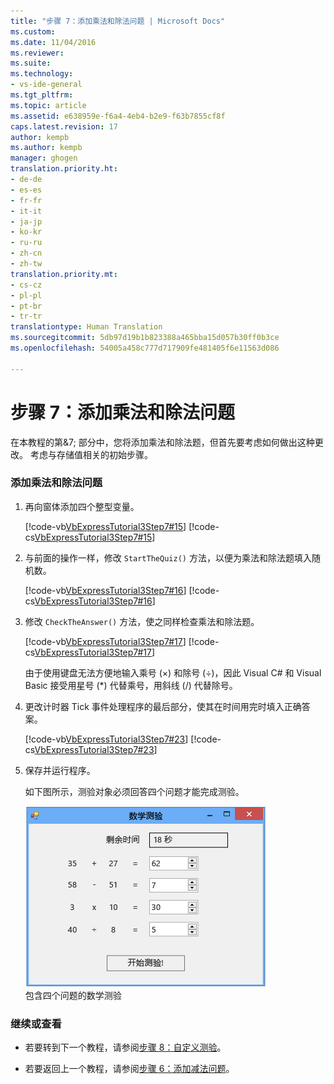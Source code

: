 ```yaml
---
title: "步骤 7：添加乘法和除法问题 | Microsoft Docs"
ms.custom: 
ms.date: 11/04/2016
ms.reviewer: 
ms.suite: 
ms.technology:
- vs-ide-general
ms.tgt_pltfrm: 
ms.topic: article
ms.assetid: e638959e-f6a4-4eb4-b2e9-f63b7855cf8f
caps.latest.revision: 17
author: kempb
ms.author: kempb
manager: ghogen
translation.priority.ht:
- de-de
- es-es
- fr-fr
- it-it
- ja-jp
- ko-kr
- ru-ru
- zh-cn
- zh-tw
translation.priority.mt:
- cs-cz
- pl-pl
- pt-br
- tr-tr
translationtype: Human Translation
ms.sourcegitcommit: 5db97d19b1b823388a465bba15d057b30ff0b3ce
ms.openlocfilehash: 54005a458c777d717909fe481405f6e11563d086

---
```

# <a name="step-7-add-multiplication-and-division-problems"></a>步骤 7：添加乘法和除法问题
在本教程的第&7; 部分中，您将添加乘法和除法题，但首先要考虑如何做出这种更改。 考虑与存储值相关的初始步骤。  
  
### <a name="to-add-multiplication-and-division-problems"></a>添加乘法和除法问题  
  
1.  再向窗体添加四个整型变量。  
  
     [!code-vb[VbExpressTutorial3Step7#15](../ide/codesnippet/VisualBasic/step-7-add-multiplication-and-division-problems_1.vb)]
     [!code-cs[VbExpressTutorial3Step7#15](../ide/codesnippet/CSharp/step-7-add-multiplication-and-division-problems_1.cs)]  
  
2.  与前面的操作一样，修改 `StartTheQuiz()` 方法，以便为乘法和除法题填入随机数。  
  
     [!code-vb[VbExpressTutorial3Step7#16](../ide/codesnippet/VisualBasic/step-7-add-multiplication-and-division-problems_2.vb)]
     [!code-cs[VbExpressTutorial3Step7#16](../ide/codesnippet/CSharp/step-7-add-multiplication-and-division-problems_2.cs)]  
  
3.  修改 `CheckTheAnswer()` 方法，使之同样检查乘法和除法题。  
  
     [!code-vb[VbExpressTutorial3Step7#17](../ide/codesnippet/VisualBasic/step-7-add-multiplication-and-division-problems_3.vb)]
     [!code-cs[VbExpressTutorial3Step7#17](../ide/codesnippet/CSharp/step-7-add-multiplication-and-division-problems_3.cs)]  
  
     由于使用键盘无法方便地输入乘号 (×) 和除号 (÷)，因此 Visual C# 和 Visual Basic 接受用星号 (*) 代替乘号，用斜线 (/) 代替除号。  
  
4.  更改计时器 Tick 事件处理程序的最后部分，使其在时间用完时填入正确答案。  
  
     [!code-vb[VbExpressTutorial3Step7#23](../ide/codesnippet/VisualBasic/step-7-add-multiplication-and-division-problems_4.vb)]
     [!code-cs[VbExpressTutorial3Step7#23](../ide/codesnippet/CSharp/step-7-add-multiplication-and-division-problems_4.cs)]  
  
5.  保存并运行程序。  
  
     如下图所示，测验对象必须回答四个问题才能完成测验。  
  
     ![包含四道题的数学测验](../ide/media/express_finishedquiz.png "Express_FinishedQuiz")  
包含四个问题的数学测验  
  
### <a name="to-continue-or-review"></a>继续或查看  
  
-   若要转到下一个教程，请参阅[步骤 8：自定义测验](../ide/step-8-customize-the-quiz.md)。  
  
-   若要返回上一个教程，请参阅[步骤 6：添加减法问题](../ide/step-6-add-a-subtraction-problem.md)。


<!--HONumber=Feb17_HO4-->


